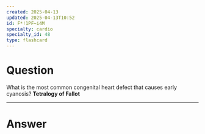 ```yaml
---
created: 2025-04-13
updated: 2025-04-13T10:52
id: F*!1PF~i4M
specialty: cardio
specialty_id: 48
type: flashcard
---
```


# Question
What is the most common congenital heart defect that causes early cyanosis?   **Tetralogy of Fallot**

---

# Answer
